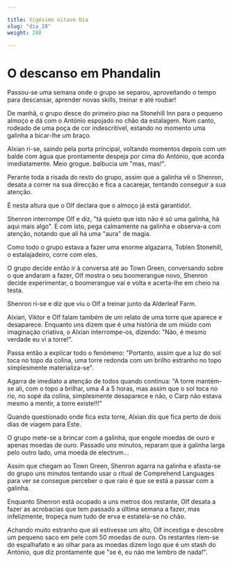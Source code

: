 ```yaml
---

title: Vigésimo oitavo Dia
slug: "dia_28"
weight: 280

---
```


# O descanso em Phandalin

Passou-se uma semana onde o grupo se separou, aproveitando o tempo para descansar, aprender novas skills, treinar e até roubar!

De manhã, o grupo desce do primeiro piso na Stonehill Inn para o pequeno almoço e dá com o António espojado no chão da estalagem.
Num canto, rodeado de uma poça de cor indescritível, estando no momento uma galinha a bicar-lhe um braço.

Alxian ri-se, saindo pela porta principal, voltando momentos depois com um balde com água que prontamente despeja por cima do António, que acorda imediatamente.
Meio grogue. balbucia um "mas, mas!".

Perante toda a risada do resto do grupo, assim que a galinha vê o Shenron, desata a correr na sua direcção e fica a cacarejar, tentando conseguir a sua atenção.

É nesta altura que o Olf declara que o almoço já está garantido!.

Shenron interrompe Olf e diz, "tá quieto que isto não é só uma galinha, há aqui mais algo". E com isto, pega calmamente na galinha e observa-a com atenção, notando que ali há uma "aura" de magia.

Como todo o grupo estava a fazer uma enorme algazarra, Toblen Stonehill, o estalajadeiro, corre com eles.

O grupo decide então ir à conversa até ao Town Green, conversando sobre o que andaram a fazer, Olf mostra o seu boomerangue novo, Shenron decide experimentar, o boomerangue vai e volta e acerta-lhe em cheio na testa.

Shenron ri-se e diz que viu o Olf a treinar junto da Alderleaf Farm.

Alxian, Viktor e Olf falam também de um relato de uma torre que aparece e desaparece. Enquanto uns dizem que é uma história de um miúdo com imaginação criativa, o Alxian interrompe-os, dizendo: "Não, é mesmo verdade eu vi a torre!".

Passa então a explicar todo o fenómeno: "Portanto, assim que a luz do sol toca no topo da colina, uma torre redonda com um brilho estranho no topo simplesmente materializa-se". 

Agarra de imediato a atenção de todos quando continua: "A torre mantém-se ali, com o topo a brilhar, uma 4 a 5 horas, mas assim que o sol toca no rio, no sopé da colina, simplesmente desaparece e não, o Carp não estava mesmo a mentir, a torre existe!!!"

Quando questionado onde fica esta torre, Alxian dis que fica perto de dois dias de viagem para Este.

O grupo mete-se a brincar com a galinha, que engole moedas de ouro e apenas moedas de ouro. Passado uns minutos, reparam que a galinha larga pelo outro lado, uma moeda de electrum...

Assim que chegam ao Town Green, Shenron agarra na galinha e afasta-se do grupo uns minutos tentando usar o ritual de Comprehend Languages para ver se consegue perceber o que raio é que se está a passar com a galinha.

Enquanto Shenron está ocupado a uns metros dos restante, Olf desata a fazer as acrobacias que tem passado a última semana a fazer, mas infelizmente, tropeça num tudo de erva e estatela-se no chão.

Achando muito estranho que ali estivesse um alto, Olf incestiga e descobre um pequeno saco em pele com 50 moedas de ouro. Os restantes riem-se do espalhafato e ao olhar para as moedas dizem logo que é um stash do António, que diz prontamente que "se é, eu não me lembro de nada!".



